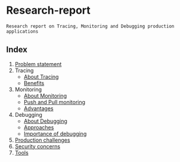 # Research-report

`Research report on Tracing, Monitoring and Debugging production applications`

## Index

1. [Problem statement](./problem_statement.md)
2. Tracing
      - [About Tracing](./tracing.md)
      - [Benefits](./tracing_benefits.md)
3. Monitoring
      - [About Monitoring](./monitoring.md)
      - [Push and Pull monitoring](./push_and_pull_based_monitoring.md)
      - [Advantages](./monitoring_advantages.md)
4. Debugging
      - [About Debugging](./debugging.md)
      - [Approaches](./debugging_approaches.md)
      - [Importance of debugging](./importamce_of_debugging.md)
5. [Production challenges](./prod_challenges.md)
6. [Security concerns](./security_concerns.md)
7. [Tools](./tools.md)
